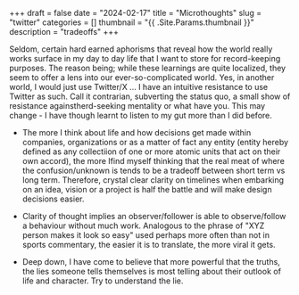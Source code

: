 +++
draft = false
date = "2024-02-17"
title = "Microthoughts"
slug = "twitter"
categories = []
thumbnail = "{{ .Site.Params.thumbnail }}"
description = "tradeoffs"
+++

Seldom, certain hard earned aphorisms that reveal how the world really works surface in my day to day life that I want to store for record-keeping purposes. The reason being; while these learnings are quite localized, they seem to offer a lens into our ever-so-complicated world. Yes, in another world, I would just use Twitter/X ... I have an intuitive resistance to use Twitter as such. Call it contrarian, subverting the status quo, a small show of resistance againstherd-seeking mentality or what have you. This may change - I have though learnt to listen to my gut more than I did before. 

 

- The more I think about life and how decisions get made within companies, organizations or as a matter of fact any entity (entity hereby defined as any collectiion of one or more atomic units that act on their own accord), the more Ifind myself thinking that the real meat of where the confusion/unknown is tends to be a tradeoff between short term vs long term. Therefore, crystal clear clarity on timelines when embarking on an idea, vision or a project is half the battle and will make design decisions easier. 

- Clarity of thought implies an observer/follower is able to observe/follow a behaviour without much work. Analogous to the phrase of "XYZ person makes it look so easy" used perhaps more often than not in sports commentary, the easier it is to translate, the more viral it gets.   

- Deep down, I have come to believe that more powerful that the truths, the lies someone tells themselves is most telling about their outlook of life and character. Try to understand the lie. 